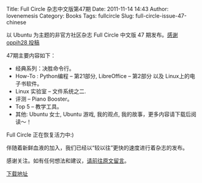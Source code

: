Title: Full Circle 杂志中文版第47期
Date: 2011-11-14 14:43
Author: lovenemesis
Category: Books
Tags: fullcircle
Slug: full-circle-issue-47-chinese

以 Ubuntu 为主题的非官方社区杂志 Full Circle 中文版 47 期发布。[感谢
oppih28 投稿](http://fcctt.org/?p=801)

47期主要内容如下：

-   经典系列：决胜命令行。
-   How-To : Python编程 – 第21部分, LibreOffice – 第2部分 以及
    Linux上的电子书软件。
-   Linux 实验室 – 文件系统之二.
-   评测 – Piano Booster。
-   Top 5 – 教学工具。
-   其他: Ubuntu 女士, Ubuntu 游戏, 我的观点,
    我的故事，更多内容请下载后阅读～！

Full Circle 正在恢复活力中:)

伴随着新鲜血液的加入，我们已经以“较以往”更快的速度进行着杂志的发布。

感谢关注。如有任何想法和建议，[请前往原文留言](http://fcctt.org/?p=801)。

[下载地址](http://fullcirclectt.googlecode.com/files/issue47_zh-CN.pdf)
